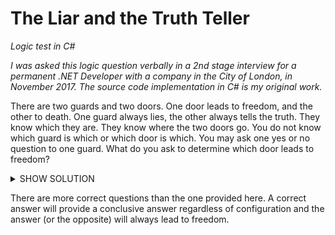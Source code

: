 # The Liar and the Truth Teller

<i>Logic test in C#</i>

<i>I was asked this logic question verbally in a 2nd stage interview for a permanent .NET Developer with a company in the City of London, in November 2017. The source code implementation in C# is my original work.</i>

There are two guards and two doors. One door leads to freedom, and the other to death. One guard always lies, the other always tells the truth. They know which they are. They know where the two doors go. You do not know which guard is which or which door is which. You may ask one yes or no question to one guard. What do you ask to determine which door leads to freedom?

<details>
    <summary>SHOW SOLUTION</summary>
    
We must ask a question that will result in an answer which is conclusive regardless of the configuration, i.e. if we are asking the liar or the truth teller and if they are guarding the door that leads to freedom or the other door. 

<b>SOLUTION</B>

Point to any door and ask the guard in front of it: What will the other guard say if I ask him 'Does your door lead to freedom?'. This question will produce a conclusive answer in all configurations. If you always do the opposite of what the answer says (use the other door) you will always find the right door.

There are four possible configurations, and the answer we get (or it's opposite) must lead to the safe door in all cases:
<ol><li>Ask the truth teller that guards the right door</li>
<li>Ask the liar that guards the right door</li>
<li>Ask the truth teller that guards the wrong door</li>
<li>Ask the liar that guards the wrong door</li>
</ol>

<ul>
<li>Run the console application for a visual representation of the results. Two questions are evaluated :
<ol><li>Does your door lead to freedom? (no conclusive answer - wrong question)</li>
<li>What will the other guard answer if I ask him 'Does your door lead to freedom?' (conclusive answer - doing the opposite will always lead to freedom)</li></ol>
</li>
<li>The test suite contains unit tests that check if a question will provide a conclusive answer, and if following this answer (or it's opposite) will lead to freedom, in all possible configurations.</li>
</ul>




</details>
<p>
There are more correct questions than the one provided here. A correct answer will provide a conclusive answer regardless of configuration and the answer (or the opposite) will always lead to freedom.
  </p>

